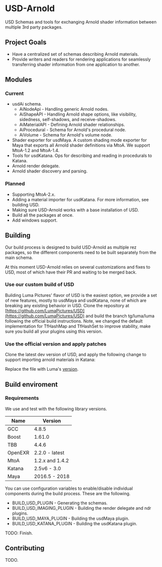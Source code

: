 # USD-Arnold
USD Schemas and tools for exchanging Arnold shader information between multiple 3rd party packages.

## Project Goals
* Have a centralized set of schemas describing Arnold materials.
* Provide writers and readers for rendering applications for seamlessly transferring shader information from one application to another.

## Modules
### Current 
* usdAi schema. 
    * AiNodeApi - Handling generic Arnold nodes.
    * AiShapeAPI - Handling Arnold shape options, like visibility, sidedness, self-shadows, and receive-shadows.
    * AiMaterialAPI - Defining Arnold shader relationships.
    * AiProcedural - Schema for Arnold's procedural node.
    * AiVolume - Schema for Arnold's volume node.
* Shader exporter for usdMaya. A custom shading mode exporter for Maya that exports all Arnold shader definitions via MtoA. We support MtoA-1.2 and MtoA-1.4.
* Tools for usdKatana. Ops for describing and reading in procedurals to Katana.
* Arnold render delegate.
* Arnold shader discovery and parsing.

### Planned
* Supporting MtoA-2.x.
* Adding a material importer for usdKatana. For more information, see building USD.
* Making sure USD-Arnold works with a base installation of USD.
* Build all the packages at once.
* Add windows support.

## Building

Our build process is designed to build USD-Arnold as multiple rez packages, so the different components need to be built separately from the main schema.

At this moment USD-Arnold relies on several customizations and fixes to USD, most of which have their PR and waiting to be merged back.

### Use our custom build of USD
Building Luma Pictures' flavor of USD is the easiest option, we provide a set of new features, mostly to usdMaya and usdKatana, none of which are breaking any existing behavior in USD. Clone the repository at [https://github.com/LumaPictures/USD](https://github.com/LumaPictures/USD) and build the branch tg/luma/luma following the official build instructions. Note, we changed the default implementation for TfHashMap and TfHashSet to improve stability, make sure you build all your plugins using this version.

### Use the official version and apply patches
Clone the latest dev version of USD, and apply the following change to support importing arnold materials in Katana:

Replace the file with Luma's [version](https://github.com/LumaPictures/USD/blob/tg/luma/luma/third_party/katana/lib/usdKatana/readMaterial.cpp).

## Build enviroment
### Requirements

We use and test with the following library versions.

| Name    | Version          |
| ------- | ---------------- |
| GCC     | 4.8.5            |
| Boost   | 1.61.0           |
| TBB     | 4.4.6            |
| OpenEXR | 2.2.0 - latest   |
| MtoA    | 1.2.x and 1.4.2  |
| Katana  | 2.5v6  - 3.0     |
| Maya    | 2016.5 - 2018    |

You can use configuration variables to enable/disable individual components during the build process. These are the following.
* BUILD\_USD\_PLUGIN - Generating the schemas.
* BUILD\_USD\_IMAGING\_PLUGIN - Building the render delegate and ndr plugins.
* BUILD\_USD\_MAYA\_PLUGIN - Building the usdMaya plugin.
* BUILD\_USD\_KATANA\_PLUGIN - Building the usdKatana plugin.

TODO: Finish.

## Contributing

TODO.
